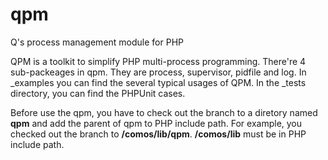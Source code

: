 # qpm
Q's process management module for PHP

QPM is a toolkit to simplify PHP multi-process programming.
There're 4 sub-packeages in qpm. They are process, supervisor, pidfile and log.
In _examples you can find the several typical usages of QPM. In the _tests directory, you can find the PHPUnit cases.

Before use the qpm, you have to check out the branch to a diretory named <b>qpm</b> and add the parent of qpm to PHP include path.
For example, you checked out the branch to <b>/comos/lib/qpm</b>. <b>/comos/lib</b> must be in PHP include path. 
